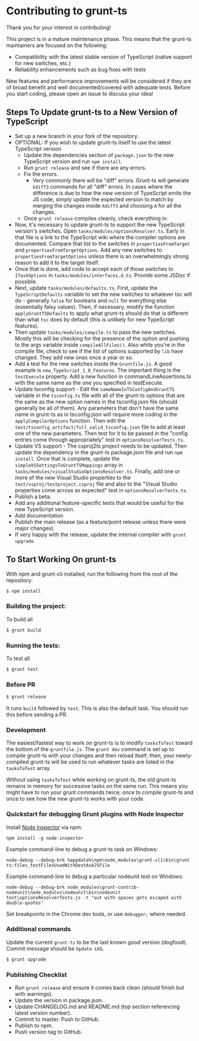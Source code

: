 # Contributing to grunt-ts

Thank you for your interest in contributing!

This project is in a mature maintenance phase.  This means that the grunt-ts maintainers are focused on the following:

  * Compatibility with the latest stable version of TypeScript (native support for new switches, etc.)
  * Reliability enhancements such as bug fixes with tests

New features and performance improvements will be considered if they are of broad benefit and well documented/covered with adequate tests.  Before you start coding, please open an issue to discuss your idea!


## Steps To Update grunt-ts to a New Version of TypeScript

  * Set up a new branch in your fork of the repository.
  * OPTIONAL: If you wish to update grunt-ts itself to use the latest TypeScript version
    * Update the dependencies section of `package.json` to the new TypeScript version and run `npm install`.
    * Run `grunt release` and see if there are any errors.
    * Fix the errors.
      * Very commonly there will be "diff" errors.  Grunt-ts will generate `kdiff3` commands for all "diff" errors.  In cases where the difference is due to how the new version of TypeScript emits the JS code, simply update the expected version to match by merging the changes inside `kdiff3` and choosing `A` for all the changes.
    * Once `grunt release` compiles cleanly, check everything in.
  * Now, it's necessary to update grunt-ts to support the new TypeScript version's switches.  Open `tasks/modules/optionsResolver.ts`.  Early in that file is a link to the TypeScript wiki where the compiler options are documented.  Compare that list to the switches in `propertiesFromTarget` and `propertiesFromTargetOptions`.  Add any new switches to `propertiesFromTargetOptions` unless there is an overwhelmingly strong reason to add it to the target itself.
  * Once that is done, add code to accept each of those switches to `ITaskOptions` in `tasks/modules/interfaces.d.ts`.  Provide some JSDoc if possible.
  * Next, update `tasks/modules/defaults.ts`.  First, update the `TypeScriptDefaults` variable to set the new switches to whatever tsc will do - generally `false` for booleans and `null` for everything else (essentially falsy values).  Then, if necessary, modify the function `applyGruntTSDefaults` to apply what grunt-ts should do that is different than what `tsc` does by default (this is unlikely for new TypeScript features).
  * Then update `tasks/modules/compile.ts` to pass the new switches.  Mostly this will be checking for the presence of the option and pushing to the args variable inside `compileAllFiles()`.  Also while you're in the compile file, check to see if the list of options supported by `lib` have changed.  They add new ones once a year or so.
  * Add a test for the new switches inside the `Gruntfile.js`.  A good example is `new_TypeScript_1_8_Features`.  The important thing is the `testExecute` property.  Add a new function in commandLineAssertions.ts with the same name as the one you specified in testExecute.
  * Update tsconfig support - Edit the `sameNameInTSConfigAndGruntTS` variable in the `tsconfig.ts` file with all of the grunt-ts options that are the same as the new option names in the tsconfig.json file (should generally be all of them).  Any parameters that don't have the same name in grunt-ts as in tsconfig.json will require more coding in the `applyCompilerOptions` function.  Then edit the `test/tsconfig_artifact/full_valid_tsconfig.json` file to add at least one of the new parameters.  Then test for it to be passed in the "config entries come through appropriately" test in `optionsResolverTests.ts`.
  * Update VS support - The csproj2ts project needs to be updated.  Then update the dependency in the grunt-ts package.json file and run `npm install`. Once that is complete, update the `simpleVSSettingsToGruntTSMappings` array in `tasks/modules/visualStudioOptionsResolver.ts`.  Finally, add one or more of the new Visual Studio properties to the `test/vsproj/testproject.csproj` file and also to the "Visual Studio properties come across as expected" test in `optionsResolverTests.ts`.
  * Publish a beta.
  * Add any additional feature-specific tests that would be useful for the new TypeScript version.
  * Add documentation
  * Publish the main release (as a feature/point release unless there were major changes).
  * If very happy with the release, update the internal compiler with `grunt upgrade`.



## To Start Working On grunt-ts

With npm and grunt-cli installed, run the following from the root of the repository:

```bash
$ npm install
```
### Building the project:

To build all

```bash
$ grunt build
```
### Running the tests:

To test all

```bash
$ grunt test
```

### Before PR

```bash
$ grunt release
```

It runs `build` followed by `test`. This is also the default task. You should run this before sending a PR.

### Development

The easiest/fastest way to work on grunt-ts is to modify `tasksToTest` toward the bottom of the `gruntfile.js`.  The `grunt dev` command is set up to compile grunt-ts with your changes and then reload itself; then, your newly-compiled grunt-ts will be used to run whatever tasks are listed in the `tasksToTest` array.

Without using `tasksToTest` while working on grunt-ts, the old grunt-ts remains in memory for successive tasks on the same run.  This means you might have to run your grunt commands twice; once to compile grunt-ts and once to see how the new grunt-ts works with your code.

### Quickstart for debugging Grunt plugins with Node Inspector

Install [Node Inspector](https://github.com/node-inspector/node-inspector) via npm:

`npm install -g node-inspector`

Example command-line to debug a grunt-ts task on Windows:

`node-debug --debug-brk %appdata%\npm\node_modules\grunt-cli\bin\grunt ts:files_testFilesUsedWithDestAsAJSFile`

Example command-line to debug a particular nodeunit test on Windows:

`node-debug --debug-brk node_modules\grunt-contrib-nodeunit\node_modules\nodeunit\bin\nodeunit test\optionsResolverTests.js -t "out with spaces gets escaped with double-quotes"`


Set breakpoints in the Chrome dev tools, or use `debugger;` where needed.

### Additional commands
Update the current `grunt-ts` to be the last known good version (dogfood). Commit message should be `Update LKG`.

```bash
$ grunt upgrade
```

### Publishing Checklist

 * Run `grunt release` and ensure it comes back clean (should finish but with warnings).
 * Update the version in package.json.
 * Update CHANGELOG.md and README.md (top section referencing latest version number).
 * Commit to master.  Push to GitHub.
 * Publish to npm.
 * Push version tag to GitHub.
